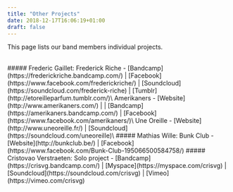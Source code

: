 ```yaml
---
title: "Other Projects"
date: 2018-12-17T16:06:19+01:00
draft: false
---
```


<p class="has-text-centered">This page lists our band members individual projects.</p>
<br>
##### Frederic Gaillet:
Frederick Riche - [Bandcamp](https://frederickriche.bandcamp.com/) | [Facebook](https://www.facebook.com/frederickriche/) | [Soundcloud](https://soundcloud.com/frederick-riche) | [Tumblr](http://etoreilleparfum.tumblr.com/)\
Amerikaners - [Website](http://www.amerikaners.com/) | | [Bandcamp](https://amerikaners.bandcamp.com/) | [Facebook](https://www.facebook.com/amerikaners/)\
Une Oreille - [Website](http://www.uneoreille.fr/) | [Soundcloud](https://soundcloud.com/uneoreille)\
##### Mathias Wille:
Bunk Club - [Website](http://bunkclub.be/) | [Facebook](https://www.facebook.com/Bunk-Club-195066500584758/)
##### Cristovao Verstraeten:
Solo project - [Bandcamp](https://crisvg.bandcamp.com/) | [Myspace](https://myspace.com/crisvg) | [Soundcloud](https://soundcloud.com/crisvg) | [Vimeo](https://vimeo.com/crisvg)
